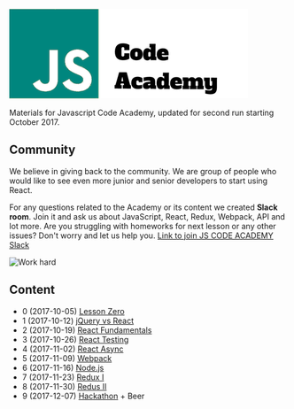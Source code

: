 ![Code Academy](/assets/img/js-logo-msd-big.png)

Materials for Javascript Code Academy, updated for second run starting October 2017.

## Community

We believe in giving back to the community. We are group of people who would like to see even more junior and senior developers to start using React.

For any questions related to the Academy or its content we created **Slack room**.
Join it and ask us about JavaScript, React, Redux, Webpack, API and lot more. Are you struggling with homeworks for next lesson or any other issues? Don't worry and let us help you.
[Link to join JS CODE ACADEMY Slack](https://join.slack.com/t/msdcodeacademy/shared_invite/enQtMjUxMjYyMjQyODY5LWI1MTU2ZWY0M2Q2ZWVmYTQ1MWJkYWMwMzlkNDFjOTE0YTk3NDY4NDFjMzhkMDdkNzMwOGUzZjk2YjIxMzViNGU)

![Work hard](https://media.giphy.com/media/hOzfvZynn9AK4/giphy-facebook_s.jpg)


## Content

* 0 (2017-10-05) [Lesson Zero](lesson-0)
* 1 (2017-10-12) [jQuery vs React](lesson-1)
* 2 (2017-10-19) [React Fundamentals](lesson-2)
* 3 (2017-10-26) [React Testing](lesson-3)
* 4 (2017-11-02) [React Async](lesson-4)
* 5 (2017-11-09) [Webpack](lesson-5)
* 6 (2017-11-16) [Node.js](lesson-6)
* 7 (2017-11-23) [Redux I](lesson-7)
* 8 (2017-11-30) [Redus II](lesson-8)
* 9 (2017-12-07) [Hackathon](lesson-9) + Beer
